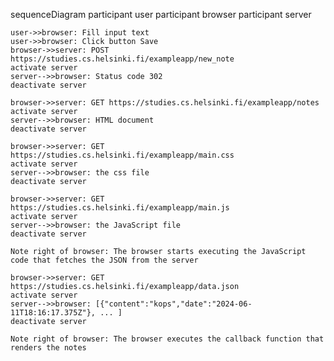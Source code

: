 sequenceDiagram
    participant user
    participant browser
    participant server

    user->>browser: Fill input text
    user->>browser: Click button Save
    browser->>server: POST https://studies.cs.helsinki.fi/exampleapp/new_note
    activate server
    server-->>browser: Status code 302
    deactivate server

    browser->>server: GET https://studies.cs.helsinki.fi/exampleapp/notes
    activate server
    server-->>browser: HTML document
    deactivate server

    browser->>server: GET https://studies.cs.helsinki.fi/exampleapp/main.css
    activate server
    server-->>browser: the css file
    deactivate server

    browser->>server: GET https://studies.cs.helsinki.fi/exampleapp/main.js
    activate server
    server-->>browser: the JavaScript file
    deactivate server

    Note right of browser: The browser starts executing the JavaScript code that fetches the JSON from the server

    browser->>server: GET https://studies.cs.helsinki.fi/exampleapp/data.json
    activate server
    server-->>browser: [{"content":"kops","date":"2024-06-11T18:16:17.375Z"}, ... ]
    deactivate server

    Note right of browser: The browser executes the callback function that renders the notes
